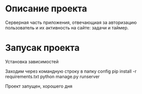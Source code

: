# Описание проекта 
Серверная часть приложения, отвечающиая за авторизацию пользователь и их активность на сайте: задачи и таймер. 
# Запусак проекта 
Установка зависимостей

Заходим через командную строку в папку config 
pip install -r requirements.txt
python manage.py runserver

Проект запущен, хорошего дня
